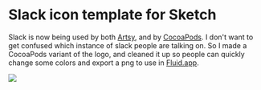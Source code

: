 # Slack icon template for Sketch

Slack is now being used by both [Artsy](http://artsy.net), and by [CocoaPods](http://cocoapods.org). I don't want to get confused which instance of slack people are talking on. So I made a CocoaPods variant of the logo, and cleaned it up so people can quickly change some colors and export a png to use in [Fluid.app](http://fluidapp.com).

<a href= "https://github.com/orta/projects/blob/gh-pages/assets/SlackTemplate.zip?raw=true"><img src="/projects/images/slack-template.png"></a>

